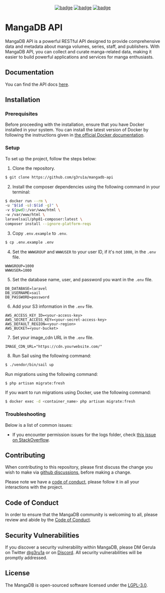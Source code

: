 <p align="center">
<a href="https://github.com/g3ru1a/mangadb-api/releases"><img src="https://img.shields.io/github/v/release/g3ru1a/mangadb-api?label=Latest%20Release" alt="badge"></a>
<a href="https://github.com/g3ru1a/mangadb-api/blob/main/LICENSE"><img src="https://img.shields.io/github/license/g3ru1a/mangadb-api?label=License" alt="badge"></a>
<a href="https://github.com/g3ru1a/mangadb-api/stargazers"><img src="https://img.shields.io/github/stars/g3ru1a/mangadb-api?label=Stars" alt="badge"></a>

[//]: # (<a href="#"><img src="#" alt="badge"></a>)
</p>

# MangaDB API

MangaDB API is a powerful RESTful API designed to provide comprehensive data and metadata about manga volumes, series, staff, and publishers. With MangaDB API, you can collect and curate manga-related data, making it easier to build powerful applications and services for manga enthusiasts.

## Documentation

You can find the API docs [here][docs-url].

## Installation

### Prerequisites
Before proceeding with the installation, ensure that you have Docker installed in your system.
You can install the latest version of Docker by following the instructions given in [the official Docker documentation][docker-docs].

### Setup
To set up the project, follow the steps below:

1. Clone the repository.

```bash
$ git clone https://github.com/g3ru1a/mangadb-api
```

2. Install the composer dependencies using the following command in your terminal:
```bash
$ docker run --rm \
-u "$(id -u):$(id -g)" \
-v $(pwd):/var/www/html \
-w /var/www/html \
laravelsail/php81-composer:latest \
composer install --ignore-platform-reqs
```

3. Copy `.env.example` to `.env`.

```bash
$ cp .env.example .env
```

4. Set the `WWWGROUP` and `WWWUSER` to your user ID, if it's not `1000`, in the `.env` file.

```text
WWWGROUP=1000
WWWUSER=1000
```

5. Set the database name, user, and password you want in the `.env` file.

```text
DB_DATABASE=laravel
DB_USERNAME=sail
DB_PASSWORD=password
```

6. Add your S3 information in the `.env` file.

```text
AWS_ACCESS_KEY_ID=<your-access-key>
AWS_SECRET_ACCESS_KEY=<your-secret-access-key>
AWS_DEFAULT_REGION=<your-region>
AWS_BUCKET=<your-bucket>
```

7. Set your image_cdn URL in the `.env` file.

```text
IMAGE_CDN_URL="https://cdn.yourwebsite.com/"
```

8. Run Sail using the following command:

```bash
$ ./vendor/bin/sail up
```
Run migrations using the following command:
```bash
$ php artisan migrate:fresh
```
If you want to run migrations using Docker, use the following command:

```bash
$ docker exec -d <container_name> php artisan migrate:fresh
```

### Troubleshooting

Below is a list of common issues:

- If you encounter permission issues for the logs folder, check [this issue on StackOverflow][stackoverflow-issue].

## Contributing

When contributing to this repository, please first discuss the change you wish to make via [github discussions][github-discussions-page],
before making a change.

Please note we have a [code of conduct][coc], please follow it in all your interactions with the project.

## Code of Conduct

In order to ensure that the MangaDB community is welcoming to all, please review and abide by the [Code of Conduct][coc].

## Security Vulnerabilities

If you discover a security vulnerability within MangaDB, please DM Gerula on Twitter [@g3ru1a][g3-twitter] or on [Discord][discord-invite]. All security vulnerabilities will be promptly addressed.

## License

The MangaDB is open-sourced software licensed under the [LGPL-3.0](LICENSE).

[docs-url]: https://docs.manga-db.com
[docker-docs]: https://docs.docker.com/get-docker/
[stackoverflow-issue]: https://stackoverflow.com/questions/50552970/laravel-docker-the-stream-or-file-var-www-html-storage-logs-laravel-log-co
[github-discussions-page]: https://github.com/g3ru1a/mangadb-api/discussions
[coc]: /CODE_OF_CONDUCT.md
[g3-twitter]: https://twitter.com/g3ru1a
[discord-invite]: https://discord.gg/gheM6fn9DN
